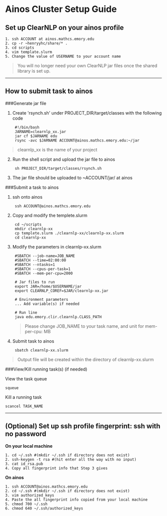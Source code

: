 # Ainos Cluster Setup Guide

## Set up ClearNLP on your ainos profile

    1. ssh ACCOUNT at ainos.mathcs.emory.edu
    2. cp -r ~henryyhc/share/* .
    3. cd scripts
    4. vim template.slurm
    5. Change the value of USERNAME to your account name
> You will no longer need your own ClearNLP jar files once the shared library is set up.

***
## How to submit task to ainos

###Generate jar file

1. Create 'rsynch.sh' under PROJECT_DIR/target/classes with the following code 

        #!/bin/bash
        JARNAME=clearnlp_xx.jar
        jar cf $JARNAME edu
        rsync -avc $JARNAME ACCOUNT@ainos.mathcs.emory.edu:~/jar
> clearnlp_xx is the name of your project

2. Run the shell script and upload the jar file to ainos

        sh PROJECT_DIR/target/classes/rsynch.sh

3. The jar file should be uploaded to ~ACCOUNT/jar/ at ainos

###Submit a task to ainos

1. ssh onto ainos

        ssh ACCOUNT@ainos.mathcs.emory.edu

2. Copy and modify the templete.slurm
        
        cd ~/scripts
        mkdir clearnlp-xx
        cp templete.slurm ./clearnlp-xx/clearnlp-xx.slurm
        cd clearnlp-xx

3. Modify the parameters in clearnlp-xx.slurm

        #SBATCH --job-name=JOB_NAME
        #SBATCH --time=02:00:00
        #SBATCH --ntasks=1
        #SBATCH --cpus-per-task=1
        #SBATCH --mem-per-cpu=2000

        # Jar files to run
        export JAR=/home/$USERNAME/jar
        export CLEARNLP_COREF=$JAR/clearnlp-xx.jar

        # Environment parameters
        ... Add variable(s) if needed

        # Run line
        java edu.emory.clir.clearnlp.CLASS_PATH

    > Please change JOB_NAME to your task name, and unit for mem-per-cpu: MB

4. Submit task to ainos

        sbatch clearnlp-xx.slurm
> Output file will be created within the directory of clearnlp-xx.slurm

###View/Kill running task(s) (if needed)

View the task queue

    squeue

Kill a running task

    scancel TASK_NAME

***
## (Optional) Set up ssh profile fingerprint: ssh with no password

**On your local machine**

    1. cd ~/.ssh #(mkdir ~/.ssh if directory does not exist)
    2. ssh-keygen -t rsa #(hit enter all the way with no input)
    3. cat id_rsa.pub
    4. Copy all fingerprint info that Step 3 gives

**On ainos**

    1. ssh ACCOUNT@ainos.mathcs.emory.edu
    2. cd ~/.ssh #(mkdir ~/.ssh if directory does not exist)
    3. vim authorized_keys
    4. Paste the all fingerprint info copied from your local machine
    5. chmod 700 ~/.ssh
    6. chmod 640 ~/.ssh/authorized_keys
